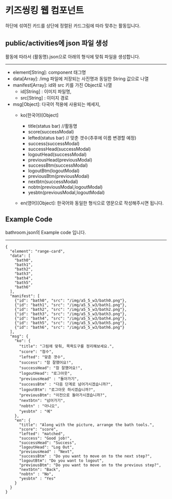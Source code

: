 # 키즈씽킹 웹 컴포넌트 <range-card>
하단에 섞여진 카드를 상단에 정렬된 카드그림에 따라 맞추는 활동입니다.


## public/activities에 json 파일 생성
활동에 따라서 (활동명).json으로 아래의 형식에 맞춰 파일을 생성합니다.
*****


* element[String]:  component 태그명
* data[Array]: /img 파일에 저장되는 사진명과 동일한 String 값으로 나열
* manifest[Array]: id와 src 키를 가진 Object로 나열
  * id[String] : 이미지 파일명,
  * src[String] : 이미지 경로
* msg[Object]: 다국어 적용에 사용되는 메세지,
  * ko(한국어)[Object]
      * title(status bar) //활동명
      * score(successModal)
      * lefted(status bar) // 맞춘 갯수(추후에 이름 변경할 예정)
      * success(successModal)
      * successHead(successModal)
      * logoutHead(successModal)
      * previousHead(previousModal)
      * successBtm(successModal)
      * logoutBtm(logoutModal)
      * previousBtm(previousModal)
      * nextbtn(successModal)
      * nobtn(previousModal,logoutModal)
      * yesbtn(previousModal,logoutModal)

  * en(영어)[Object]: 한국어와 동일한 형식으로 영문으로 작성해주시면 됩니다.


## Example Code
bathroom.json의 Example code 입니다.
*****

```
{
  "element": "range-card",
  "data": [
    "bath0",
    "bath1",
    "bath2",
    "bath3",
    "bath4",
    "bath5",
    "bath6"
  ],
  "manifest": [
    {"id": "bath0", "src": "/img/a5_5_w3/bath0.png"},
    {"id": "bath1", "src": "/img/a5_5_w3/bath1.png"},
    {"id": "bath2", "src": "/img/a5_5_w3/bath2.png"},
    {"id": "bath3", "src": "/img/a5_5_w3/bath3.png"},
    {"id": "bath4", "src": "/img/a5_5_w3/bath4.png"},
    {"id": "bath5", "src": "/img/a5_5_w3/bath5.png"},
    {"id": "bath6", "src": "/img/a5_5_w3/bath6.png"}
  ],
  "msg": {
    "ko": {
      "title": "그림에 맞춰, 목욕도구를 정리해보세요.",
      "score": "점수",
      "lefted": "맞춘 갯수",
      "success": "참 잘했어요!",
      "successHead": "참 잘했어요!",
      "logoutHead": "로그아웃",
      "previousHead" : "돌아가기",
      "successBtm" : "다음 단계로 넘어가시겠습니까?",
      "logoutBtm": "로그아웃 하시겠습니까?",
      "previousBtm": "이전으로 돌아가시겠습니까?",
      "nextbtn": "넘어가기",
      "nobtn" : "아니오",
      "yesbtn" : "예"
    },
    "en": {
      "title": "Along with the picture, arrange the bath tools.",
      "score": "score",
      "lefted": "matched",
      "success": "Good job!",
      "successHead": "Success",
      "logoutHead": "Log Out",
      "previousHead" : "Next",
      "successBtm" : "Do you want to move on to the next step?",
      "logoutBtm": "Do you want to logout",
      "previousBtm": "Do you want to move on to the previous step?",
      "nextbtn": "Back",
      "nobtn" : "No",
      "yesbtn" : "Yes"
    }
  }
}

```
